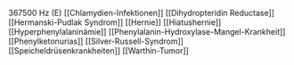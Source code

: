 367500 Hz (E)
[[Chlamydien-Infektionen]]
[[Dihydropteridin Reductase]]
[[Hermanski-Pudlak Syndrom]]
[[Hernie]]
[[Hiatushernie]]
[[Hyperphenylalaninämie]]
[[Phenylalanin-Hydroxylase-Mangel-Krankheit]]
[[Phenylketonurias]]
[[Silver-Russell-Syndrom]]
[[Speicheldrüsenkrankheiten]]
[[Warthin-Tumor]]